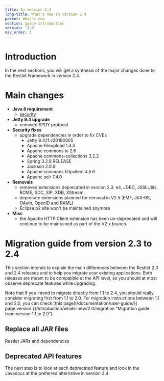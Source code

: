 ```yaml
---
title: In version 2.4
long-title: What's new in version 2.4
parent: What's new
section: guide-introduction
version: '2.5'
nav_order: 1
---
```

# Introduction

In the next sections, you will get a synthesis of the major changes done
to the Restlet Framework in version 2.4.

# Main changes

* **Java 8 requirement**
  * [security](https://www.oracle.com/technetwork/java/javase/8-whats-new-2157071.html)
* **Jetty 9.4 upgrade**
  * removed SPDY protocol
* **Security fixes**
  * upgrade dependencies in order to fix CVEs
    * Jetty 9.4.11.v20180605
    * Apache Fileupload 1.3.3
    * Apache commons.io 2.6
    * Apache commons-collections 3.2.2
    * Spring 3.2.8.RELEASE
    * Jackson 2.9.6
    * Apache commons httpclient 4.5.6
    * Apache solr 7.4.0
* **Removals**
  * removed extensions deprecated in version 2.3: e4, JDBC, JSSLUtils, ROME, SDC, SIP, XDB, XStream.
  * deprecate extensions planned for removal in V2.5 (EMF, JAX-RS, OAuth, OpenID and RAML)
  * Eclipse p2 site won't be maintained anymore
* **Misc**
  * the Apache HTTP Client extension has been un-deprecated and will continue to be maintained as part of the V2.x branch.

# Migration guide from version 2.3 to 2.4

This section intends to explain the main differences between the Restlet
2.3 and 2.4 releases and to help you migrate your existing applications.
Both releases are meant to be compatible at the API level, so you should
at most observe deprecate features while upgrading.

Note that if you intend to migrate directly from 1.1 to 2.4, you should
really consider migrating first from 1.1 to 2.0. For migration instructions between 1.1 and 2.0,
you can check [this page](/documentation/user-guide/{{ page.version }}/introduction/whats-new/2.0/migration "Migration guide from version 1.1 to 2.0").

## Replace all JAR files

Restlet JARs and dependencies

## Deprecated API features

The next step is to look at each deprecated feature and look in the
Javadocs at the preferred alternative in version 2.4.
